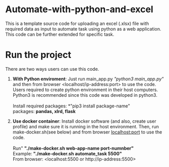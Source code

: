 # Automate-with-python-and-excel

This is a template source code for uploading an excel (.xlsx) file with required data as input to automate task using python as a web application. This code can be further extended for specific task. 

# Run the project

There are two ways users can use this code.

1. **With Python enviroment**: Just run main_app.py *"python3 main_app.py"* and then from browser <localhost/ip-address:port> to use the code. 
Users required to create python environment in their host computers. Python3 is recommended since this code was developed in python3. 
<br><br>Install required packages: *"pip3 install package-name"
<br>  packages: **pandas, xlrd, flask**
 
2. **Use docker container**: Install docker software (and also, create user profile) and make sure it is running in the host environment. Then, run make-docker.sh(see below) and from browser <localhost:port> to use the code.
 <br><br> Run" **"./make-docker.sh web-app-name port-numnber"**
<br> Example: **"./make-docker.sh automate_task 5500"**
  <br> From browser: <localhost:5500 or http://ip-address:5500>
